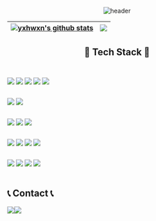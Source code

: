 <div align="center">
  
  ![header](https://capsule-render.vercel.app/api?type=rounded&color=timeGradient&text=Welcome%20to%20yxhwxn's%20GitHub%20👋&animation=twinkling&fontSize=40&fontAlignY=50&fontAlign=50&height=150)
  

  | <a href="https://github.com/yxhwxn/github-readme-stats"><img align="center" src="https://github-readme-stats.vercel.app/api?username=yxhwxn&hide=stars&theme=tokyonight&hide_border=true" alt="yxhwxn's github stats" /></a> | <a href="https://github.com/yxhwxn/github-readme-stats"><img align="center" src="https://github-readme-stats.vercel.app/api/top-langs/?username=yxhwxn&layout=compact&theme=tokyonight&hide_border=true" /></a> |
  | ------------- | ------------- |

  
  ## 🔨 Tech Stack 🔨
  <div style="display:flex; flex-direction:column; align-items:flex-start;">
      <!-- Backend -->
      <p><strong></strong></p>
      <div>
            <img src="https://img.shields.io/badge/JAVA-yellow?style=flat-square&logo=JavaScript&logoColor=white"/></a>
            <img src="https://img.shields.io/badge/Spring-success?style=flat-square&logo=Spring&logoColor=white"/></a>
            <img src="https://img.shields.io/badge/SpringBoot-success?style=flat-square&logo=Spring&logoColor=white"/></a>
            <img src="https://img.shields.io/badge/MySQL-yellow?style=flat-square&logo=MySQL&logoColor=white"/></a>
            <img src="https://img.shields.io/badge/aws-orange?style=flat-square&logo=Amazon AWS&logoColor=white"/></a>
      </div>
      <!-- Database -->
      <p><strong></strong></p>
      <div>
          <img src="https://img.shields.io/badge/oracle-F80000?style=for-the-badge&logo=oracle&logoColor=white"> 
          <img src="https://img.shields.io/badge/mysql-4479A1?style=for-the-badge&logo=mysql&logoColor=white"> 
      </div>
      <!-- Server -->
      <p><strong></strong></p>
      <div>
          <img src="https://img.shields.io/badge/Nginx-269539?style=for-the-badge&logo=nginx&logoColor=white">
          <img src="https://img.shields.io/badge/apache tomcat-F8DC75?style=for-the-badge&logo=apachetomcat&logoColor=black">
          <img src="https://img.shields.io/badge/Amazon AWS-232F3E?style=for-the-badge&logo=amazon aws&logoColor=white"> 
      </div>
      <!-- Frontend -->
      <p><strong></strong></p>
      <div>
          <img src="https://img.shields.io/badge/html5-E34F26?style=flat-square&logo=html5&logoColor=white"> 
          <img src="https://img.shields.io/badge/css-1572B6?style=flat-square&logo=css3&logoColor=white"> 
          <img src="https://img.shields.io/badge/javascript-F7DF1E?style=flat-square&logo=javascript&logoColor=black"> 
          <img src="https://img.shields.io/badge/React-61DAFB?style=flat-square&logo=react&logoColor=white">
      </div>
      <!-- Others -->
      <p><strong></strong></p>
      <div>
          <img src="https://img.shields.io/badge/Git-F05032?style=flat-square&logo=git&logoColor=white">
          <img src="https://img.shields.io/badge/GitHub-181717?style=flat-square&logo=github&logoColor=white">
          <img src="https://img.shields.io/badge/Notion-000000?style=flat-square&logo=notion&logoColor=white">
          <img src="https://img.shields.io/badge/Slack-4A154B?style=flat-square&logo=slack&logoColor=white">
      </div><br>

  ## 📞 Contact 📞
  <div style="display:flex; flex-direction:row;">
    <a href="yuhwan9819@gmail.com">
      <img src="https://img.shields.io/badge/Gmail-EA4335?style=for-the-badge&logo=Gmail&logoColor=white"> 
    </a>
    <a href="https://www.instagram.com/hwangyxhwxn">
      <img src="https://img.shields.io/badge/Instagram-E4405F?style=for-the-badge&logo=Instagram&logoColor=white"> 
    </a>
  </div><br>
</div>
</div>
